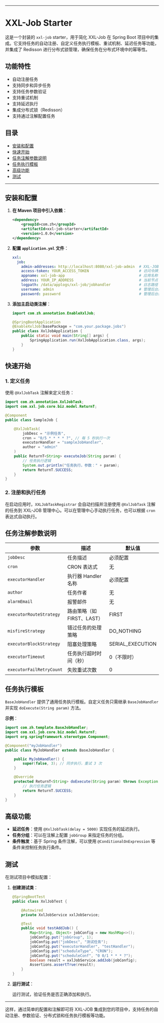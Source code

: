 
---

# XXL-Job Starter

这是一个封装的 `xxl-job` starter，用于简化 XXL-Job 在 Spring Boot 项目中的集成。它支持任务的自动注册、自定义任务执行模板、重试机制、延迟任务等功能，并集成了 Redisson 进行分布式锁管理，确保任务在分布式环境中的幂等性。

## 功能特性

- 自动注册任务
- 支持同步和异步任务
- 支持任务参数验证
- 支持重试机制
- 支持延迟执行
- 集成分布式锁（Redisson）
- 支持通过注解配置任务

## 目录

- [安装和配置](#安装和配置)
- [快速开始](#快速开始)
- [任务注解参数说明](#任务注解参数说明)
- [任务执行模板](#任务执行模板)
- [高级功能](#高级功能)
- [测试](#测试)

---

## 安装和配置

1. **在 Maven 项目中引入依赖**：

    ```xml
    <dependency>
        <groupId>com.zh</groupId>
        <artifactId>xxl-job-starter</artifactId>
        <version>1.0.0</version>
    </dependency>
    ```

2. **配置 `application.yml` 文件**：

    ```yaml
    xxl:
      job:
        admin-addresses: http://localhost:8080/xxl-job-admin  # XXL-JOB 管理中心地址
        access-token: YOUR_ACCESS_TOKEN                       # 访问令牌，可选
        appname: xxl-job-app                                  # 应用名称
        address: YOUR_IP_ADDRESS                              # 当前节点 IP，可选
        logpath: /data/applogs/xxl-job/jobhandler             # 日志路径
        username: admin                                       # 管理后台用户名（使用 session 模式）
        password: password                                    # 管理后台密码（使用 session 模式）
    ```

3. **添加主启动类注解**：

    ```java
    import com.zh.annotation.EnableXxlJob;

    @SpringBootApplication
    @EnableXxlJob(basePackage = "com.your.package.jobs")
    public class XxlJobApplication {
        public static void main(String[] args) {
            SpringApplication.run(XxlJobApplication.class, args);
        }
    }
    ```

## 快速开始

### 1. 定义任务

使用 `@XxlJobTask` 注解来定义任务：

```java
import com.zh.annotation.XxlJobTask;
import com.xxl.job.core.biz.model.ReturnT;

@Component
public class SampleJob {

    @XxlJobTask(
        jobDesc = "示例任务",
        cron = "0/5 * * * * ?", // 每 5 秒执行一次
        executorHandler = "sampleJobHandler",
        author = "admin"
    )
    public ReturnT<String> executeJob(String param) {
        // 任务执行逻辑
        System.out.println("任务执行，参数：" + param);
        return ReturnT.SUCCESS;
    }
}
```

### 2. 注册和执行任务

在启动应用时，`XXLJobTaskRegistrar` 会自动扫描并注册使用 `@XxlJobTask` 注解的任务到 XXL-JOB 管理中心。可以在管理中心手动执行任务，也可以根据 `cron` 表达式自动执行。

## 任务注解参数说明

| 参数                   | 描述                           | 默认值           |
|------------------------|--------------------------------|------------------|
| `jobDesc`              | 任务描述                       | 必须配置         |
| `cron`                 | CRON 表达式                    | 无               |
| `executorHandler`      | 执行器 Handler 名称            | 必须配置         |
| `author`               | 任务作者                       | 无               |
| `alarmEmail`           | 报警邮件                       | 无               |
| `executorRouteStrategy`| 路由策略（如 FIRST、LAST）     | FIRST           |
| `misfireStrategy`      | 错过任务的处理策略             | DO_NOTHING      |
| `executorBlockStrategy`| 阻塞处理策略                   | SERIAL_EXECUTION|
| `executorTimeout`      | 任务执行超时时间（秒）         | 0（不限时）     |
| `executorFailRetryCount`| 失败重试次数                  | 0               |

## 任务执行模板

`BaseJobHandler` 提供了通用任务执行模板。自定义任务只需继承 `BaseJobHandler` 并实现 `doExecute(String param)` 方法。

**示例**：

```java
import com.zh.template.BaseJobHandler;
import com.xxl.job.core.biz.model.ReturnT;
import org.springframework.stereotype.Component;

@Component("myJobHandler")
public class MyJobHandler extends BaseJobHandler {

    public MyJobHandler() {
        super(false, 3); // 同步执行，重试 3 次
    }

    @Override
    protected ReturnT<String> doExecute(String param) throws Exception {
        // 执行任务逻辑
        return ReturnT.SUCCESS;
    }
}
```

## 高级功能

- **延迟任务**：使用 `@XxlJobTask(delay = 5000)` 实现任务的延迟执行。
- **任务分组**：可以在注解上配置 `jobGroup` 来指定任务的分组。
- **条件触发**：基于 Spring 条件注解，可以使用 `@ConditionalOnExpression` 等条件来控制任务执行条件。

## 测试

在测试项目中模拟配置：

1. **创建测试类**：

    ```java
    @SpringBootTest
    public class XxlJobTest {

        @Autowired
        private XxlJobService xxlJobService;

        @Test
        public void testAddJob() {
            Map<String, Object> jobConfig = new HashMap<>();
            jobConfig.put("jobGroup", 1);
            jobConfig.put("jobDesc", "测试任务");
            jobConfig.put("executorHandler", "testHandler");
            jobConfig.put("scheduleType", "CRON");
            jobConfig.put("scheduleConf", "0 0/1 * * * ?");
            boolean result = xxlJobService.addJob(jobConfig);
            Assertions.assertTrue(result);
        }
    }
    ```

2. **运行测试**：

   运行测试，验证任务是否正确添加和执行。

---

这样，通过简单的配置和注解即可将 XXL-JOB 集成到您的项目中，支持任务的自动注册、参数验证、分布式锁和任务执行模板等功能。
